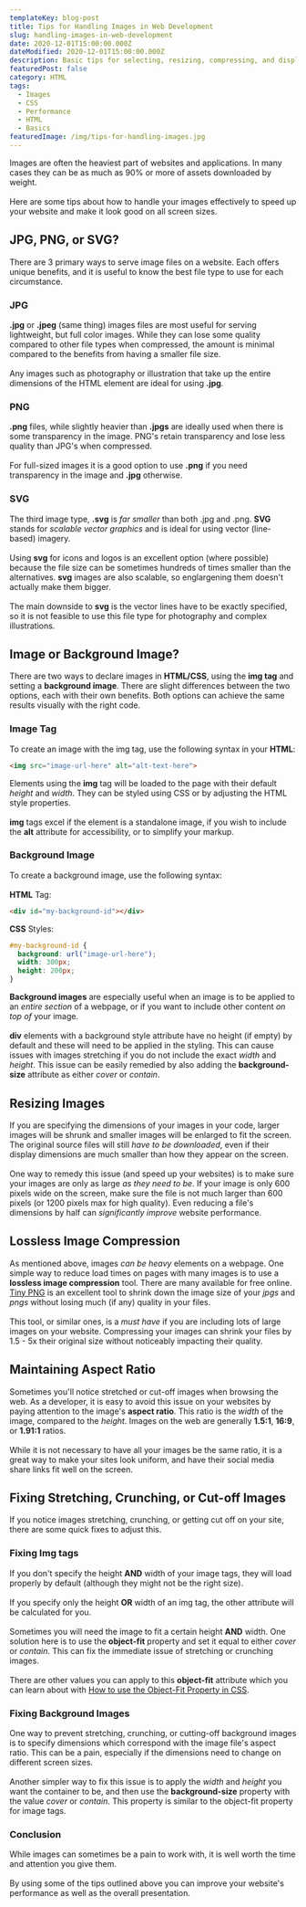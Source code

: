 ```yaml
---
templateKey: blog-post
title: Tips for Handling Images in Web Development
slug: handling-images-in-web-development
date: 2020-12-01T15:00:00.000Z
dateModified: 2020-12-01T15:00:00.000Z
description: Basic tips for selecting, resizing, compressing, and displaying images in web development. Handling images can help your website performance and design.
featuredPost: false
category: HTML
tags:
  - Images
  - CSS
  - Performance
  - HTML
  - Basics
featuredImage: /img/tips-for-handling-images.jpg
---
```


Images are often the heaviest part of websites and applications. In many cases they can be as much as 90% or more of assets downloaded by weight.  
<br />
Here are some tips about how to handle your images effectively to speed up your website and make it look good on all screen sizes.

## JPG, PNG, or SVG?
There are 3 primary ways to serve image files on a website. Each offers unique benefits, and it is useful to know the best file type to use for each circumstance.

### JPG
**.jpg** or **.jpeg** (same thing) images files are most useful for serving lightweight, but full color images. While they can lose some quality compared to other file types when compressed, the amount is minimal compared to the benefits from having a smaller file size.  
<br />
Any images such as photography or illustration that take up the entire dimensions of the HTML element are ideal for using **.jpg**. 

### PNG
**.png** files, while slightly heavier than **.jpgs** are ideally used when there is some transparency in the image. PNG's retain transparency and lose less quality than JPG's when compressed.  
<br />
For full-sized images it is a good option to use **.png** if you need transparency in the image and **.jpg** otherwise.

### SVG
The third image type, **.svg** is *far smaller* than both .jpg and .png. **SVG** stands for *scalable vector graphics* and is ideal for using vector (line-based) imagery.  
<br />
Using **svg** for icons and logos is an excellent option (where possible) because the file size can be sometimes hundreds of times smaller than the alternatives. **svg** images are also scalable, so englargening them doesn't actually make them bigger.  
<br />
The main downside to **svg** is the vector lines have to be exactly specified, so it is not feasible to use this file type for photography and complex illustrations.

## Image or Background Image?
There are two ways to declare images in **HTML/CSS**, using the **img tag** and setting a **background image**. There are slight differences between the two options, each with their own benefits. Both options can achieve the same results visually with the right code.

### Image Tag
To create an image with the img tag, use the following syntax in your **HTML**:

```html
<img src="image-url-here" alt="alt-text-here">
```

Elements using the **img** tag will be loaded to the page with their default *height* and *width*. They can be styled using CSS or by adjusting the HTML style properties.  
<br />
**img** tags excel if the element is a standalone image, if you wish to include the **alt** attribute for accessibility, or to simplify your markup.

### Background Image 
To create a background image, use the following syntax:  
<br />
**HTML** Tag:
```html
<div id="my-background-id"></div>
```
**CSS** Styles:
```css
#my-background-id {
  background: url("image-url-here");
  width: 300px;
  height: 200px;
}
```
**Background images** are especially useful when an image is to be applied to an *entire section* of a webpage, or if you want to include other content *on top of* your image.  
<br />
**div** elements with a background style attribute have no height (if empty) by default and these will need to be applied in the styling. This can cause issues with images stretching if you do not include the exact *width* and *height*. This issue can be easily remedied by also adding the **background-size** attribute as either *cover* or *contain*.

## Resizing Images
If you are specifying the dimensions of your images in your code, larger images will be shrunk and smaller images will be enlarged to fit the screen. The original source files will still *have to be downloaded*, even if their display dimensions are much smaller than how they appear on the screen.  
<br />
One way to remedy this issue (and speed up your websites) is to make sure your images are only as large *as they need to be*. If your image is only 600 pixels wide on the screen, make sure the file is not much larger than 600 pixels (or 1200 pixels max for high quality). Even reducing a file's dimensions by half can *significantly improve* website performance.

## Lossless Image Compression
As mentioned above, images *can be heavy* elements on a webpage. One simple way to reduce load times on pages with many images is to use a **lossless image compression** tool. There are many available for free online. [Tiny PNG](https://tinypng.com/) is an excellent tool to shrink down the image size of your *jpgs* and *pngs* without losing much (if any) quality in your files.  
<br />
This tool, or similar ones, is a *must have* if you are including lots of large images on your website. Compressing your images can shrink your files by 1.5 - 5x their original size without noticeably impacting their quality.

## Maintaining Aspect Ratio
Sometimes you'll notice stretched or cut-off images when browsing the web. As a developer, it is easy to avoid this issue on your websites by paying attention to the image's **aspect ratio**. This ratio is the *width* of the image, compared to the *height*. Images on the web are generally **1.5:1**, **16:9**, or **1.91:1** ratios.  
<br />
While it is not necessary to have all your images be the same ratio, it is a great way to make your sites look uniform, and have their social media share links fit well on the screen.  

## Fixing Stretching, Crunching, or Cut-off Images
If you notice images stretching, crunching, or getting cut off on your site, there are some quick fixes to adjust this.

### Fixing Img tags
If you don't specify the height **AND** width of your image tags, they will load properly by default (although they might not be the right size).  
<br />
If you specify only the height **OR** width of an img tag, the other attribute will be calculated for you.  
<br />
Sometimes you will need the image to fit a certain height **AND** width. One solution here is to use the **object-fit** property and set it equal to either *cover* or *contain*. This can fix the immediate issue of stretching or crunching images.  
<br />
There are other values you can apply to this **object-fit** attribute which you can learn about with [How to use the Object-Fit Property in CSS](https://www.code-boost.com/how-to-use-object-fit-property/).

### Fixing Background Images
One way to prevent stretching, crunching, or cutting-off background images is to specify dimensions which correspond with the image file's aspect ratio. This can be a pain, especially if the dimensions need to change on different screen sizes.  
<br />
Another simpler way to fix this issue is to apply the *width* and *height* you want the container to be, and then use the **background-size** property with the value *cover* or *contain*. This property is similar to the object-fit property for image tags.

### Conclusion
While images can sometimes be a pain to work with, it is well worth the time and attention you give them.  
<br />
By using some of the tips outlined above you can improve your website's performance as well as the overall presentation.